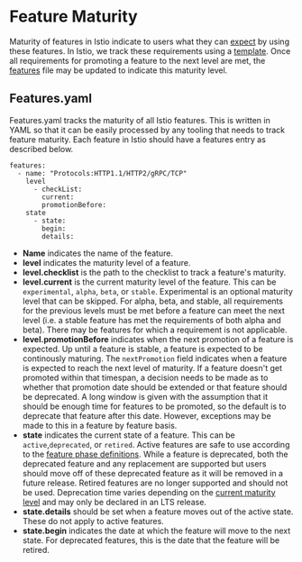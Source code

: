 # Feature Maturity

Maturity of features in Istio indicate to users what they can [expect](https://istio.io/latest/about/feature-stages/) by using these
features. In Istio, we track these requirements using a [template](features/feature_template.md). Once all
requirements for promoting a feature to the next level are met, the [features](features.yaml)
file may be updated to indicate this maturity level.

## Features.yaml

Features.yaml tracks the maturity of all Istio features. This is written
in YAML so that it can be easily processed by any tooling that needs to
track feature maturity. Each feature in Istio should have a features
entry as described below.

```
features:
  - name: "Protocols:HTTP1.1/HTTP2/gRPC/TCP"
    level
      - checkList: 
        current:
        promotionBefore:
    state
      - state:
        begin:
        details:
```

* **Name** indicates the name of the feature.
* **level** indicates the maturity level of a feature.
* **level.checklist** is the path to the checklist to track a feature's maturity.
* **level.current** is the current maturity level of the feature. This can be `experimental`, `alpha`, `beta`, or `stable`. Experimental is an optional maturity level that can be skipped. For alpha, beta, and stable, all requirements for the previous levels must be met before a feature can meet the next level (i.e. a stable feature has met the requirements of both alpha and beta). There may be features for which a requirement is not applicable.
* **level.promotionBefore** indicates when the next promotion of a feature is expected. Up until a feature is stable, a feature is expected to be continously maturing. The `nextPromotion` field indicates when a feature is expected to reach the next level of maturity. If a feature doesn't get promoted within that timespan, a decision needs to be made as to whether that promotion date should be extended or that feature should be deprecated. A long window is given with the assumption that it should be enough time for features to be promoted, so the default is to deprecate that feature after this date. However, exceptions may be made to this in a feature by feature basis.
* **state** indicates the current state of a feature. This can be `active`,`deprecated`, or `retired`. Active features are safe to use according to the [feature phase definitions](https://istio.io/latest/about/feature-stages/). While a feature is deprecated, both the deprecated feature and any replacement are supported but users should move off of these deprecated feature as it will be removed in a future release. Retired features are no longer supported and should not be used. Deprecation time varies depending on the [current maturity level](https://istio.io/latest/about/feature-stages/) and may only be declared in an LTS release.
* **state.details** should be set when a feature moves out of the active state. These do not apply to active features.
* **state.begin** indicates the date at which the feature will move to the next state. For deprecated features, this is the date that the feature will be retired. 
